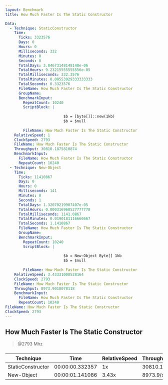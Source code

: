 ```yaml
---
layout: Benchmark
title: How Much Faster Is The Static Constructor

Data: 
  - Technique: StaticConstructor
    Time: 
      Ticks: 3323576
      Days: 0
      Hours: 0
      Milliseconds: 332
      Minutes: 0
      Seconds: 0
      TotalDays: 3.84673148148148e-06
      TotalHours: 9.23215555555556e-05
      TotalMilliseconds: 332.3576
      TotalMinutes: 0.00553929333333333
      TotalSeconds: 0.3323576
      FileName: How Much Faster Is The Static Constructor
      GroupName: 
      BenchmarkInput: 
        RepeatCount: 10240
        ScriptBlock: |
          
                          $b = [byte[]]::new(1kb)
                          $b = $null
                      
        FileName: How Much Faster Is The Static Constructor
    RelativeSpeed: 1
    ClockSpeed: 2793
    FileName: How Much Faster Is The Static Constructor
    Throughput: 30810.1875810874
    BenchmarkInput: 
      FileName: How Much Faster Is The Static Constructor
      RepeatCount: 10240
  - Technique: New-Object
    Time: 
      Ticks: 11410867
      Days: 0
      Hours: 0
      Milliseconds: 141
      Minutes: 0
      Seconds: 1
      TotalDays: 1.32070219907407e-05
      TotalHours: 0.000316968527777778
      TotalMilliseconds: 1141.0867
      TotalMinutes: 0.0190181116666667
      TotalSeconds: 1.1410867
      FileName: How Much Faster Is The Static Constructor
      GroupName: 
      BenchmarkInput: 
        RepeatCount: 10240
        ScriptBlock: |
          
                          $b = New-Object Byte[] 1kb
                          $b = $null
                      
        FileName: How Much Faster Is The Static Constructor
    RelativeSpeed: 3.43331008528164
    ClockSpeed: 2793
    FileName: How Much Faster Is The Static Constructor
    Throughput: 8973.9018078118
    BenchmarkInput: 
      FileName: How Much Faster Is The Static Constructor
      RepeatCount: 10240
FileName: How Much Faster Is The Static Constructor
ClockSpeed: 2793
---
```

How Much Faster Is The Static Constructor
-----------------------------------------
> @2793 Mhz


### 


|Technique        |Time           |RelativeSpeed|Throughput|
|-----------------|---------------|-------------|----------|
|StaticConstructor|00:00:00.332357|1x           |30810.19/s|
|New-Object       |00:00:01.141086|3.43x        |8973.9/s  |
